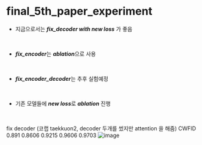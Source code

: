 # final_5th_paper_experiment
* 지금으로서는 ***fix_decoder with new loss*** 가 좋음
<br/>

* ***fix_encoder***는 ***ablation***으로 사용
<br/>

* ***fix_encoder_decoder***는 추후 실험예정
<br/>

* 기존 모델들에 ***new loss***로 ***ablation*** 진행
<br/>

fix decoder (코랩 taekkuon2, decoder 두개를 썼지만 attention 을 해줌)	CWFID	0.891	0.8606	0.9215	0.9606	0.9703
![image](https://user-images.githubusercontent.com/31001511/145188982-c74cb6c7-ab9a-4ab1-b6e4-dc599af61f47.png)
